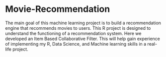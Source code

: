 # Movie-Recommendation

The main goal of this machine learning project is to build a recommendation engine that recommends movies to users. This R project is designed to understand the functioning of a recommendation system. Here we developed an Item Based Collaborative Filter. This will help gain experience of implementing my R, Data Science, and Machine learning skills in a real-life project.
